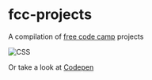 # fcc-projects

A compilation of [free code camp](https://www.freecodecamp.org) projects

![CSS](http://i.imgur.com/Q3cUg29.gif)

Or take a look at [Codepen](https://codepen.io/sebport0/pens/public/)
